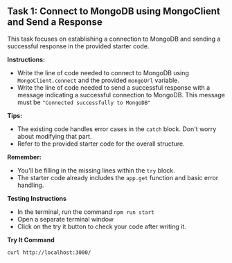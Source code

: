 ## Task 1: Connect to MongoDB using MongoClient and Send a Response

This task focuses on establishing a connection to MongoDB and sending a successful response in the provided starter code.

**Instructions:**

- Write the line of code needed to connect to MongoDB using `MongoClient.connect` and the provided `mongoUrl` variable.
- Write the line of code needed to send a successful response with a message indicating a successful connection to MongoDB. This message must be `"Connected successfully to MongoDB"`

**Tips:**

- The existing code handles error cases in the `catch` block. Don't worry about modifying that part.
- Refer to the provided starter code for the overall structure.

**Remember:**

- You'll be filling in the missing lines within the `try` block.
- The starter code already includes the `app.get` function and basic error handling.

**Testing Instructions**

- In the terminal, run the command `npm run start`
- Open a separate terminal window
- Click on the try it button to check your code after writing it.

**Try It Command**

```sh
curl http://localhost:3000/
```
